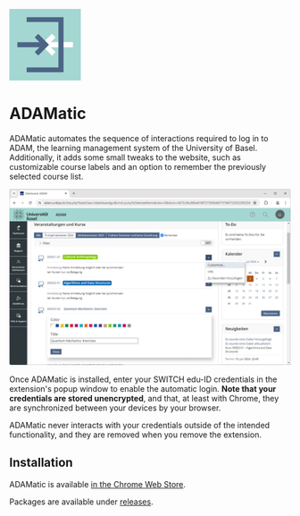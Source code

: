 ![](adamatic/img/icon128.png)

# ADAMatic

ADAMatic automates the sequence of interactions required to log in to ADAM, the learning management system of the University of Basel. Additionally, it adds some small tweaks to the website, such as customizable course labels and an option to remember the previously selected course list.

![](branding/screenshot-2.png)

Once ADAMatic is installed, enter your SWITCH edu-ID credentials in the extension's popup window to enable the automatic login. **Note that your credentials are stored unencrypted**, and that, at least with Chrome, they are synchronized between your devices by your browser.

ADAMatic never interacts with your credentials outside of the intended functionality, and they are removed when you remove the extension.

## Installation

ADAMatic is available [in the Chrome Web Store](https://chromewebstore.google.com/detail/falhcaokchhdmcihdbjkgmmmgkdiijpd).

Packages are available under [releases](https://github.com/thechnet/adamatic/releases).
